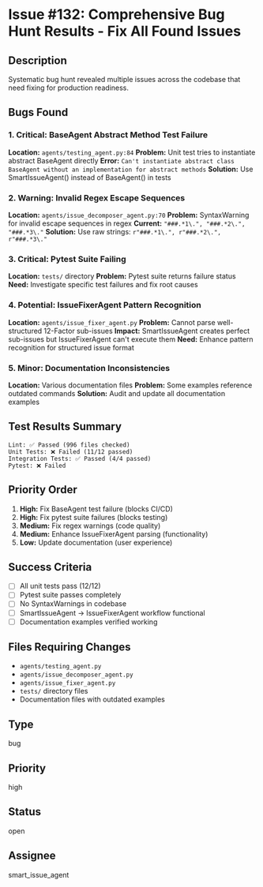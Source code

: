 # Issue #132: Comprehensive Bug Hunt Results - Fix All Found Issues

## Description
Systematic bug hunt revealed multiple issues across the codebase that need fixing for production readiness.

## Bugs Found

### 1. Critical: BaseAgent Abstract Method Test Failure
**Location:** `agents/testing_agent.py:84`
**Problem:** Unit test tries to instantiate abstract BaseAgent directly
**Error:** `Can't instantiate abstract class BaseAgent without an implementation for abstract methods`
**Solution:** Use SmartIssueAgent() instead of BaseAgent() in tests

### 2. Warning: Invalid Regex Escape Sequences  
**Location:** `agents/issue_decomposer_agent.py:70`
**Problem:** SyntaxWarning for invalid escape sequences in regex
**Current:** `"###.*1\.", "###.*2\.", "###.*3\."`
**Solution:** Use raw strings: `r"###.*1\.", r"###.*2\.", r"###.*3\."`

### 3. Critical: Pytest Suite Failing
**Location:** `tests/` directory
**Problem:** Pytest suite returns failure status
**Need:** Investigate specific test failures and fix root causes

### 4. Potential: IssueFixerAgent Pattern Recognition
**Location:** `agents/issue_fixer_agent.py`
**Problem:** Cannot parse well-structured 12-Factor sub-issues
**Impact:** SmartIssueAgent creates perfect sub-issues but IssueFixerAgent can't execute them
**Need:** Enhance pattern recognition for structured issue format

### 5. Minor: Documentation Inconsistencies
**Location:** Various documentation files
**Problem:** Some examples reference outdated commands
**Solution:** Audit and update all documentation examples

## Test Results Summary
```
Lint: ✅ Passed (996 files checked)
Unit Tests: ❌ Failed (11/12 passed) 
Integration Tests: ✅ Passed (4/4 passed)
Pytest: ❌ Failed
```

## Priority Order
1. **High:** Fix BaseAgent test failure (blocks CI/CD)
2. **High:** Fix pytest suite failures (blocks testing)  
3. **Medium:** Fix regex warnings (code quality)
4. **Medium:** Enhance IssueFixerAgent parsing (functionality)
5. **Low:** Update documentation (user experience)

## Success Criteria
- [ ] All unit tests pass (12/12)
- [ ] Pytest suite passes completely
- [ ] No SyntaxWarnings in codebase
- [ ] SmartIssueAgent → IssueFixerAgent workflow functional
- [ ] Documentation examples verified working

## Files Requiring Changes
- `agents/testing_agent.py` 
- `agents/issue_decomposer_agent.py`
- `agents/issue_fixer_agent.py`
- `tests/` directory files
- Documentation files with outdated examples

## Type
bug

## Priority
high

## Status
open

## Assignee
smart_issue_agent